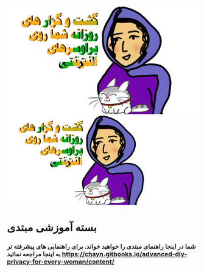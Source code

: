 ![](/fa/assets/farsi_Cryptocat_vsmall.png)
![](/fa/assets/farsi_Cryptocat_tiny.png)

# بسته آموزشی مبتدی

### شما در اینجا راهنمای مبتدی را خواهید خواند. برای راهنمایی های پیشرفته تر به اینجا مراجعه نمائید https://chayn.gitbooks.io/advanced-diy-privacy-for-every-woman/content/

 




